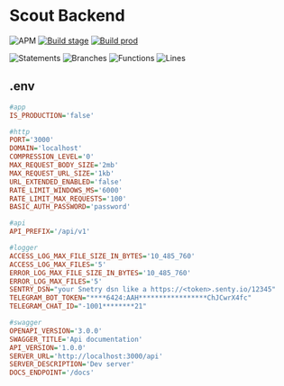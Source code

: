 # Scout Backend
![APM](https://img.shields.io/apm/l/vim-mode) [![Build stage](https://github.com/m-valkov/scout-backend/actions/workflows/stage.yaml/badge.svg?branch=dev)](https://github.com/m-valkov/scout-backend/actions/workflows/stage.yaml) [![Build prod](https://github.com/m-valkov/scout-backend/actions/workflows/production.yaml/badge.svg?branch=master)](https://github.com/m-valkov/scout-backend/actions/workflows/production.yaml)

![Statements](https://img.shields.io/badge/statements-87.37%25-yellow.svg?style=flat) ![Branches](https://img.shields.io/badge/branches-85.56%25-yellow.svg?style=flat) ![Functions](https://img.shields.io/badge/functions-67.24%25-red.svg?style=flat) ![Lines](https://img.shields.io/badge/lines-88.04%25-yellow.svg?style=flat)
## .env
```ini
#app
IS_PRODUCTION='false'

#http
PORT='3000'
DOMAIN='localhost'
COMPRESSION_LEVEL='0'
MAX_REQUEST_BODY_SIZE='2mb'
MAX_REQUEST_URL_SIZE='1kb'
URL_EXTENDED_ENABLED='false'
RATE_LIMIT_WINDOWS_MS='6000'
RATE_LIMIT_MAX_REQUESTS='100'
BASIC_AUTH_PASSWORD='password'

#api
API_PREFIX='/api/v1'

#logger
ACCESS_LOG_MAX_FILE_SIZE_IN_BYTES='10_485_760'
ACCESS_LOG_MAX_FILES='5'
ERROR_LOG_MAX_FILE_SIZE_IN_BYTES='10_485_760'
ERROR_LOG_MAX_FILES='5'
SENTRY_DSN="your Snetry dsn like a https://<token>.senty.io/12345"
TELEGRAM_BOT_TOKEN="****6424:AAH*****************ChJCwrX4fc"
TELEGRAM_CHAT_ID="-1001********21"

#swagger
OPENAPI_VERSION='3.0.0'
SWAGGER_TITLE='Api documentation'
API_VERSION='1.0.0'
SERVER_URL='http://localhost:3000/api'
SERVER_DESCRIPTION='Dev server'
DOCS_ENDPOINT='/docs'
```
